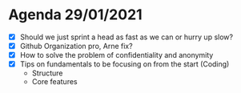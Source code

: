 # Agenda 29/01/2021

- [x] Should we just sprint a head as fast as we can or hurry up slow?
- [x] Github Organization pro, Arne fix?
- [x] How to solve the problem of confidentiality and anonymity
- [x] Tips on fundamentals to be focusing on from the start (Coding)
  - Structure
  - Core features

